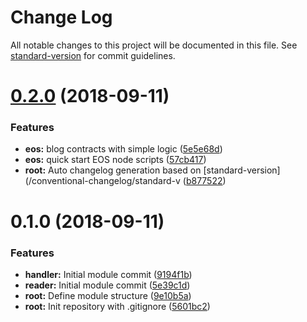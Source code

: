 # Change Log

All notable changes to this project will be documented in this file. See [standard-version](https://github.com/conventional-changelog/standard-version) for commit guidelines.

<a name="0.2.0"></a>
# [0.2.0](https://github.com/DucaturFw/duxi-eos/compare/v0.1.0...v0.2.0) (2018-09-11)


### Features

* **eos:** blog contracts with simple logic ([5e5e68d](https://github.com/DucaturFw/duxi-eos/commit/5e5e68d))
* **eos:** quick start EOS node scripts ([57cb417](https://github.com/DucaturFw/duxi-eos/commit/57cb417))
* **root:** Auto changelog generation based on [standard-version](/conventional-changelog/standard-v ([b877522](https://github.com/DucaturFw/duxi-eos/commit/b877522))



<a name="0.1.0"></a>
# 0.1.0 (2018-09-11)


### Features

* **handler:** Initial module commit ([9194f1b](https://github.com/DucaturFw/duxi-eos/commit/9194f1b))
* **reader:** Initial module commit ([5e39c1d](https://github.com/DucaturFw/duxi-eos/commit/5e39c1d))
* **root:** Define module structure ([9e10b5a](https://github.com/DucaturFw/duxi-eos/commit/9e10b5a))
* **root:** Init repository with .gitignore ([5601bc2](https://github.com/DucaturFw/duxi-eos/commit/5601bc2))
